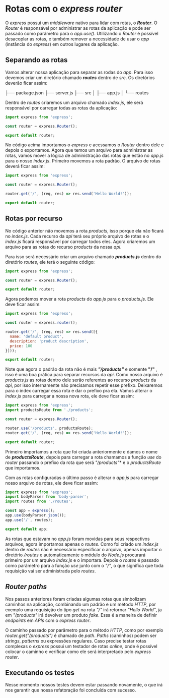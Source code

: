# Rotas com o *express router*

O *express* possui um *middleware* nativo para lidar com rotas, o ***Router***.  O *Router* é responsável por administrar as rotas da aplicação e pode ser passado como parâmetro para o *app.use()*. Utilizando o *Router* é possível desacoplar as rotas, e também remover a necessidade de usar o *app* (instância do *express*) em outros lugares da aplicação.

## Separando as rotas

Vamos alterar nossa aplicação para separar as rodas do *app*. Para isso devemos criar um diretório chamado ***routes*** dentro de *src*. Os diretórios deverão ficar assim:

├── package.json
├── server.js
├── src
│   ├── app.js
│   └── routes

Dentro de *routes* criaremos um arquivo chamado *index.js*, ele será responsável por carregar todas as rotas da aplicação:

```javascript
import express from 'express';

const router = express.Router();

export default router;
```

No código acima importamos o *express* e acessamos o *Router* dentro dele e depois o exportamos.
Agora que temos um arquivo para administrar as rotas, vamos mover a lógica de administração das rotas que estão no *app.js* para o nosso *index.js*. Primeiro movemos a rota padrão. O arquivo de rotas deverá ficar assim:

```javascript
import express from 'express';

const router = express.Router();

router.get('/', (req, res) => res.send('Hello World!'));

export default router;
```

## Rotas por recurso

No código anterior não movemos a rota *products*, isso porque ela não ficará no *index.js*. Cada recurso da *api* terá seu próprio arquivo de rotas e o *index.js* ficará responsável por carregar todos eles.
Agora criaremos um arquivo para as rotas do recurso *products* da nossa *api*.

Para isso será necessário criar um arquivo chamado ***products.js*** dentro do diretório *routes*, ele terá o seguinte código:

```javascript
import express from 'express';

const router = express.Router();

export default router;
```

Agora podemos mover a rota *products* do *app.js* para o *products.js*. Ele deve ficar assim:

```javascript
import express from 'express';

const router = express.router();

router.get('/', (req, res) => res.send([{
  name: 'default product',
  description: 'product description',
  price: 100
}]));

export default router;
```

Note que agora o padrão da rota não é mais ***"/products"*** e somente **"/"** , isso é uma boa prática para separar recursos da *api*. Como nosso arquivo é *products.js* as rotas dentro dele serão referentes ao recurso *products* da *api*, por isso internamente não precisamos repetir esse prefixo. Deixaremos para o index carregar essa rota e dar o prefixo pra ela.
Vamos alterar o *index.js* para carregar a nossa nova rota, ele deve ficar assim:

```javascript
import express from 'express';
import productsRoute from './products';

const router = express.Router();

router.use('/products', productsRoute);
router.get('/', (req, res) => res.send('Hello World!'));

export default router;
```
Primeiro importamos a rota que foi criada anteriormente e damos o nome de ***productsRoute***, depois para carregar a rota chamamos a função *use* do *router* passando o prefixo da rota que será *"/products"** e o *productsRoute* que importamos.

Com as rotas configuradas o último passo é alterar o *app.js* para carregar nosso arquivo de rotas, ele deve ficar assim:

```javascript
import express from 'express';
import bodyParser from 'body-parser';
import routes from './routes';

const app = express();
app.use(bodyParser.json());
app.use('/', routes);

export default app;
```

As rotas que estavam no *app.js* foram movidas para seus respectivos arquivos, agora importamos apenas o *routes*. Como foi criado um *index.js* dentro de *routes* não é necessário especificar o arquivo, apenas importar o diretório */routes* e automaticamente o módulo do *Node.js* procurará primeiro por um arquivo *index.js* e o importara. Depois o *routes* é passado como parâmetro para a função *use* junto com o *"/"*, o que significa que toda requisição vai ser administrada pelo *routes*.

## *Router paths* 

Nos passos anteriores foram criadas algumas rotas que simbolizam caminhos na aplicação, combinando um padrão e um método *HTTP*, por exemplo uma requisição do tipo *get* na rota *"/"* irá retornar *"Hello World"*, ja em *"/products"* irá devolver um produto *fake*. Essa é a maneira de definir *endpoints* em *APIs* com o *express router*.

O caminho passado por parâmetro para o método *HTTP*, como por exemplo *router.get("/products")* é chamado de *path*. *Paths* (caminhos) podem ser *strings*, *patterns* ou expressões regulares. Caso precise testar rotas complexas o *express* possui um testador de rotas *online*, onde é possível colocar o caminho e verificar como ele será interpretado pelo *express router*.

## Executando os testes

Nesse momento nossos testes devem estar passando novamente, o que irá nos garantir que nossa refatoração foi concluída com sucesso.